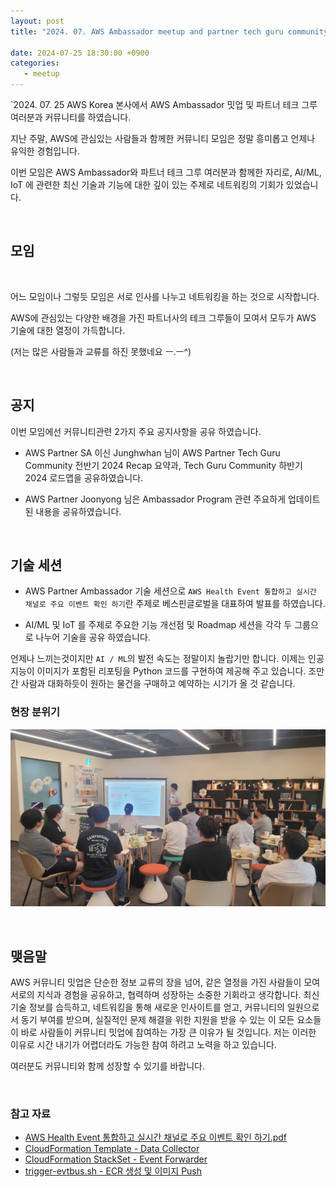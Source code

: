 ```yaml
---
layout: post
title: "2024. 07. AWS Ambassador meetup and partner tech guru community"

date: 2024-07-25 18:30:00 +0900
categories:
   - meetup
---
```


`2024. 07. 25 AWS Korea 본사에서 AWS Ambassador 밋업 및 파트너 테크 그루 여러분과 커뮤니티를 하였습니다.

지난 주말, AWS에 관심있는 사람들과 함께한 커뮤니티 모임은 정말 흥미롭고 언제나 유익한 경험입니다. 

이번 모임은 AWS Ambassador와 파트너 테크 그루 여러분과 함께한 자리로, AI/ML, IoT 에 관련한 최신 기술과 기능에 대한 깊이 있는 주제로 네트워킹의 기회가 있었습니다.

<br>

## 모임

<br>

어느 모임이나 그렇듯 모임은 서로 인사를 나누고 네트워킹을 하는 것으로 시작합니다. 

AWS에 관심있는 다양한 배경을 가진 파트너사의 테크 그루들이 모여서 모두가 AWS 기술에 대한 열정이 가득합니다.


(저는 많은 사람들과 교류를 하진 못했네요 ㅡ.ㅡ^)


<br>

## 공지  

이번 모임에선 커뮤니티관련 2가지 주요 공지사항을 공유 하였습니다.

- AWS Partner SA 이신 Junghwhan 님이 AWS Partner Tech Guru Community 전반기 2024 Recap 요약과, Tech Guru Community 하반기 2024 로드맵을 공유하였습니다.


- AWS Partner Joonyong 님은 Ambassador Program 관련 주요하게 업데이트된 내용을 공유하였습니다.

<br>

## 기술 세션

- AWS Partner Ambassador 기술 세션으로 `AWS Health Event 통합하고 실시간 채널로 주요 이벤트 확인 하기`란 주제로 베스핀글로벌을 대표하여 발표를 하였습니다.


- AI/ML 및 IoT 를 주제로 주요한 기능 개선점 및 Roadmap 세션을 각각 두 그룹으로 나누어 기술을 공유 하였습니다.

언제나 느끼는것이지만 `AI / ML`의 발전 속도는 정말이지 놀랍기만 합니다. 이제는 인공 지능이 이미지가 포함된 리포팅을 Python 코드를 구현하여 제공해 주고 있습니다. 
조만간 사람과 대화하듯이 원하는 물건을 구매하고 예약하는 시기가 올 것 같습니다.   


### 현장 분위기

![1000003303.jpg](/assets/images/24q3/1000003303.jpg)

<br>

## 맺음말

AWS 커뮤니티 밋업은 단순한 정보 교류의 장을 넘어, 같은 열정을 가진 사람들이 모여 서로의 지식과 경험을 공유하고, 협력하며 성장하는 소중한 기회라고 생각합니다. 
최신 기술 정보를 습득하고, 네트워킹을 통해 새로운 인사이트를 얻고, 커뮤니티의 일원으로서 동기 부여를 받으며, 실질적인 문제 해결을 위한 지원을 받을 수 있는 이 모든 요소들이 바로 사람들이 커뮤니티 밋업에 참여하는 가장 큰 이유가 될 것입니다. 
저는 이러한 이유로 시간 내기가 어렵더라도 가능한 참여 하려고 노력을 하고 있습니다. 

여러분도 커뮤니티와 함께 성장할 수 있기를 바랍니다.

<br>

### 참고 자료 

- [AWS Health Event 통합하고 실시간 채널로 주요 이벤트 확인 하기.pdf](/assets/archive/eeb94818-b3c6-49f1-92f4-dff3b86c468c.pdf)
- [CloudFormation Template - Data Collector](https://github.com/simplydemo/aws-health-collector/blob/main/cf-stacks/aws-cf-template-health-collector-v1.0.yaml)
- [CloudFormation StackSet - Event Forwarder](https://github.com/simplydemo/aws-health-collector/blob/main/cf-stacks/aws-cf-template-health-forwarder-orgs-v1.0.yaml)
- [trigger-evtbus.sh - ECR 생성 및 이미지 Push](https://github.com/simplydemo/aws-health-collector/blob/main/cf-stacks/trigger-evtbus.sh)


